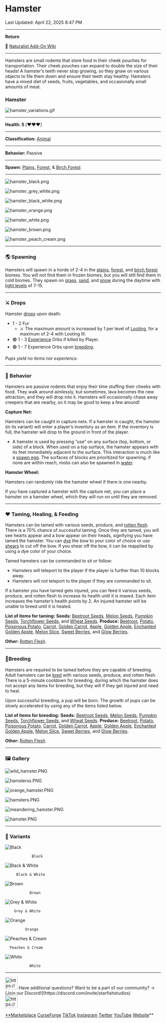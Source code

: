 # Hamster

Last Updated: April 22, 2025 8:47 PM

---

**Return**

🐻 [Naturalist Add-On Wiki](https://www.notion.so/1a7a9a61c3f1800c8e32e893d6e7f430?pvs=21)

---

Hamsters are small rodents that store food in their cheek pouches for transportation. Their cheek pouches can expand to double the size of their heads! A hamster’s teeth never stop growing, so they gnaw on various objects to file them down and ensure their teeth stay healthy. Hamsters have a mixed diet of seeds, fruits, vegetables, and occasionally small amounts of meat.

<aside>

### **Hamster**

![hamster_variations.gif](Hamster%201dd816019a9f812c9eabe295c70c9fbb/hamster_variations.gif)

---

**Health: 5** [♥️♥️♥️]

---

**Classification:** [Animal](https://minecraft.fandom.com/wiki/Animal)

---

**Behavior:** Passive

---

**Spawn:** [Plains](https://minecraft.wiki/w/Plains), [Forest](https://minecraft.wiki/w/Forest), & [Birch Forest](https://minecraft.wiki/w/Birch_Forest)

---

![hamster_black.png](Hamster%201dd816019a9f812c9eabe295c70c9fbb/hamster_black.png)

![hamster_grey_white.png](Hamster%201dd816019a9f812c9eabe295c70c9fbb/hamster_grey_white.png)

![hamster_black_white.png](Hamster%201dd816019a9f812c9eabe295c70c9fbb/hamster_black_white.png)

![hamster_orange.png](Hamster%201dd816019a9f812c9eabe295c70c9fbb/hamster_orange.png)

![hamster_white.png](Hamster%201dd816019a9f812c9eabe295c70c9fbb/hamster_white.png)

![hamster_brown.png](Hamster%201dd816019a9f812c9eabe295c70c9fbb/hamster_brown.png)

![hamster_peach_cream.png](Hamster%201dd816019a9f812c9eabe295c70c9fbb/hamster_peach_cream.png)

</aside>

---

### 🌎 Spawning

Hamsters will spawn in a horde of 2-4 in the [plains](https://minecraft.wiki/w/Plains), [forest](https://minecraft.wiki/w/Forest), and [birch forest](https://minecraft.wiki/w/Birch_Forest) biomes. You will not find them in frozen biomes, but you will still find them in cold biomes. They spawn on [grass](https://minecraft.fandom.com/wiki/Grass_Block), [sand](https://minecraft.wiki/w/Sand), and [snow](https://minecraft.wiki/w/Snow_Block) during the daytime with [light levels](https://minecraft.fandom.com/wiki/Light) of 7-15.

---

### ⚔️ Drops

Hamster [drops](https://minecraft.fandom.com/wiki/Drops) upon death:

- 1 - 2 Fur
    - ⚔️ The maximum amount is increased by 1 per level of [Looting](https://minecraft.fandom.com/wiki/Looting), for a maximum of 2-4 with Looting III.
- 🟢 1 - 3 [Experience](https://minecraft.fandom.com/wiki/Experience) Orbs if killed by Player.
- 🟢 1 - 7 Experience Orbs upon [breeding](https://minecraft.fandom.com/wiki/Breeding).

*Pups yield no items nor experience.*

---

### 🧠 Behavior

Hamsters are passive rodents that enjoy their time stuffing their cheeks with food. They walk around aimlessly, but sometimes, lava becomes the new attraction, and they will drop into it. Hamsters will occasionally chase away creepers that are nearby, so it may be good to keep a few around!

**Capture Net:**

Hamsters can be caught in capture nets. If a hamster is caught, the hamster (in its variant) will enter a player’s inventory as an item. If the inventory is full, the hamster will drop to the ground in front of the player.

- A hamster is used by pressing ”use” on any surface (top, bottom, or side) of a block. When used on a top surface, the hamster appears with its feet immediately adjacent to the surface. This interaction is much like a [spawn egg](https://minecraft.fandom.com/wiki/Spawn_Egg). The surfaces of blocks are prioritized for spawning; if none are within reach, mobs can also be spawned in [water](https://minecraft.fandom.com/wiki/Water).

**Hamster Wheel:**

Hamsters can randomly ride the hamster wheel if there is one nearby. 

If you have captured a hamster with the capture net, you can place a hamster on a hamster wheel, which they will run on until they are removed. 

---

### ❤️ Taming, Healing, & Feeding

Hamsters can be tamed with various seeds, produce, and [rotten flesh](https://minecraft.wiki/w/Rotten_Flesh). There is a 70% chance of successful taming. Once they are tamed, you will see hearts appear and a bow appear on their heads, signifying you have tamed the hamster. You can [dye](https://minecraft.fandom.com/wiki/Dye) the bow to your color of choice or use [shears](https://minecraft.fandom.com/wiki/Shears) to cut off the bow. If you shear off the bow, it can be reapplied by using a dye color of your choice.

Tamed hamsters can be commanded to sit or follow:

- Hamsters will teleport to the player if the player is further than 10 blocks away.
- Hamsters will not teleport to the player if they are commanded to sit.

If a hamster you have tamed gets injured, you can feed it various seeds, produce, and rotten flesh to increase its health until it is maxed. Each item increases the hamster’s health points by 2. An injured hamster will be unable to breed until it is healed.

**List of items for taming:**
**Seeds:** [Beetroot Seeds](https://minecraft.wiki/w/Beetroot_Seeds), [Melon Seeds](https://minecraft.wiki/w/Melon_Seeds), [Pumpkin Seeds](https://minecraft.wiki/w/Pumpkin_Seeds), [Torchflower Seeds](https://minecraft.wiki/w/Torchflower_Seeds), and [Wheat Seeds](https://minecraft.wiki/w/Wheat_Seeds).
**Produce:** [Beetroot](https://minecraft.wiki/w/Beetroot), [Potato](https://minecraft.wiki/w/Potato), [Poisonous Potato](https://minecraft.wiki/w/Poisonous_Potato), [Carrot](https://minecraft.wiki/w/Carrot), [Golden Carrot](https://minecraft.wiki/w/Golden_Carrot), [Apple](https://minecraft.wiki/w/Apple), [Golden Apple](https://minecraft.wiki/w/Golden_Apple), [Enchanted Golden Apple](https://minecraft.wiki/w/Enchanted_Golden_Apple), [Melon Slice](https://minecraft.wiki/w/Melon_Slice), [Sweet Berries](https://minecraft.wiki/w/Sweet_Berries), and [Glow Berries](https://minecraft.wiki/w/Glow_Berries).

**Other:** [Rotten Flesh](https://minecraft.wiki/w/Rotten_Flesh). 

---

### 🥚Breeding

Hamsters are required to be tamed before they are capable of breeding. Adult hamsters can be [bred](https://minecraft.fandom.com/wiki/Breeding) with various seeds, produce, and rotten flesh. There is a 5-minute cooldown for breeding, during which the hamster does not accept any items for breeding, but they will if they get injured and need to heal.

Upon successful breeding, a pup will be born. The growth of pups can be slowly accelerated by using any of the items listed below.

**List of items for breeding:**
**Seeds:** [Beetroot Seeds](https://minecraft.wiki/w/Beetroot_Seeds), [Melon Seeds](https://minecraft.wiki/w/Melon_Seeds), [Pumpkin Seeds](https://minecraft.wiki/w/Pumpkin_Seeds), [Torchflower Seeds](https://minecraft.wiki/w/Torchflower_Seeds), and [Wheat Seeds](https://minecraft.wiki/w/Wheat_Seeds).
**Produce:** [Beetroot](https://minecraft.wiki/w/Beetroot), [Potato](https://minecraft.wiki/w/Potato), [Poisonous Potato](https://minecraft.wiki/w/Poisonous_Potato), [Carrot](https://minecraft.wiki/w/Carrot), [Golden Carrot](https://minecraft.wiki/w/Golden_Carrot), [Apple](https://minecraft.wiki/w/Apple), [Golden Apple](https://minecraft.wiki/w/Golden_Apple), [Enchanted Golden Apple](https://minecraft.wiki/w/Enchanted_Golden_Apple), [Melon Slice](https://minecraft.wiki/w/Melon_Slice), [Sweet Berries](https://minecraft.wiki/w/Sweet_Berries), and [Glow Berries](https://minecraft.wiki/w/Glow_Berries).

**Other:** [Rotten Flesh](https://minecraft.wiki/w/Rotten_Flesh). 

---

### 🖼️ Gallery

![wild_hamster.PNG](Hamster%201dd816019a9f812c9eabe295c70c9fbb/wild_hamster.png)

![hamsterss.PNG](Hamster%201dd816019a9f812c9eabe295c70c9fbb/hamsterss.png)

![orange_hamster.PNG](Hamster%201dd816019a9f812c9eabe295c70c9fbb/orange_hamster.png)

![hamsters.PNG](Hamster%201dd816019a9f812c9eabe295c70c9fbb/hamsters.png)

![meandering_hamster.PNG](Hamster%201dd816019a9f812c9eabe295c70c9fbb/meandering_hamster.png)

![hamster.PNG](Hamster%201dd816019a9f812c9eabe295c70c9fbb/hamster.png)

---

### 🎨 Variants

![                Black](Hamster%201dd816019a9f812c9eabe295c70c9fbb/hamster_black.gif)

                Black

![         Black & White](Hamster%201dd816019a9f812c9eabe295c70c9fbb/hamster_black_and_white.gif)

         Black & White

![               Brown](Hamster%201dd816019a9f812c9eabe295c70c9fbb/hamster_brown.gif)

               Brown

![        Grey & White](Hamster%201dd816019a9f812c9eabe295c70c9fbb/hamster_grey_and_white.gif)

        Grey & White

![             Orange](Hamster%201dd816019a9f812c9eabe295c70c9fbb/hamster_orange.gif)

             Orange

![      Peaches & Cream](Hamster%201dd816019a9f812c9eabe295c70c9fbb/hamster_peaches_and_cream.gif)

      Peaches & Cream

![               White](Hamster%201dd816019a9f812c9eabe295c70c9fbb/hamster_white.gif)

               White

---

<aside>
<img src="https://www.notion.so/icons/headset_red.svg" alt="https://www.notion.so/icons/headset_red.svg" width="40px" /> Have additional questions? Want to be a part of our community? → [Join our Discord!](https://discord.com/invite/starfishstudios)

</aside>

<aside>
<img src="https://www.notion.so/icons/star_red.svg" alt="https://www.notion.so/icons/star_red.svg" width="40px" />

[**Marketplace](https://www.minecraft.net/en-us/marketplace/creator?name=Starfish%20Studios)      [CurseForge](https://www.curseforge.com/members/starfish_studios/projects)      [TikTok](https://www.tiktok.com/@starfishstudios)      [Instagram](https://www.instagram.com/starfishstudiosinc/)      [Twitter](https://twitter.com/starfishstudios)      [YouTube](https://www.youtube.com/@starfishstudios)      [Website](https://starfish-studios.com/)**

</aside>